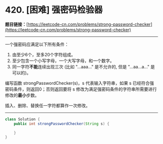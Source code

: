 # 420. [困难] 强密码检验器

**题目链接：**[https://leetcode-cn.com/problems/strong-password-checker](https://leetcode-cn.com/problems/strong-password-checker)

---

<div class="content__1Y2H">
 <div class="notranslate">
  <p>一个强密码应满足以下所有条件：</p> 
  <ol> 
   <li>由至少6个，至多20个字符组成。</li> 
   <li>至少包含一个小写字母，一个大写字母，和一个数字。</li> 
   <li>同一字符<strong>不能</strong>连续出现三次 (比如 "...aaa..." 是不允许的, 但是&nbsp;"...aa...a..." 是可以的)。</li> 
  </ol> 
  <p>编写函数&nbsp;strongPasswordChecker(s)，s 代表输入字符串，如果 s 已经符合强密码条件，则返回0；否则返回要将 s 修改为满足强密码条件的字符串所需要进行修改的<strong>最小</strong>步数。</p> 
  <p>插入、删除、替换任一字符都算作一次修改。</p> 
 </div>
</div>

---

```java
class Solution {
    public int strongPasswordChecker(String s) {
        
    }
}
```